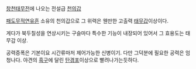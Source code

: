 [창천태무전](%EC%B0%BD%EC%B2%9C%ED%83%9C%EB%AC%B4%EC%A0%84.md)에 나오는 전설급
[천의갑](%EC%B2%9C%EC%9D%98%EA%B0%91.md)

[패도무적연유흔](%ED%8C%A8%EB%8F%84%EB%AC%B4%EC%A0%81%20%EC%97%B0%EC%9C%A0%ED%9D%94.md)
소유의 천의갑으로 그 위력은 웬만한 고출력 [태무갑](%ED%83%9C%EB%AC%B4%EA%B0%91.md)이상이다.

게다가 북두칠성을 연상시키는 구슬마다 특수한 기능이 내장되어 있어서 그 효용도는 태무갑 이상.

공력증폭은 기본이요 시간류마저 제어가능한 신병이기. 다만 그덕분에 필요한 공력은 엄청나다. 야견의
[흑구](%ED%9D%91%EA%B5%AC.md)에 달린
[탄경포](%ED%83%84%EA%B2%BD%ED%8F%AC.md)이상으로 빨려나가는듯하다.

